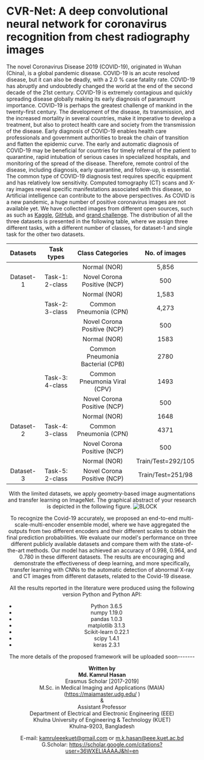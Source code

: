 # CVR-Net: A deep convolutional neural network for coronavirus recognition from chest radiography images

The novel Coronavirus Disease 2019 (COVID-19), originated in Wuhan (China), is a global pandemic disease. COVID-19 is an acute resolved disease, but it can also be deadly, with a 2.0 % case fatality rate. COVID-19 has abruptly and undoubtedly changed the world at the end of the second decade of the 21st century. COVID-19 is extremely contagious and quickly spreading disease globally making its early diagnosis of paramount importance. COVID-19 is perhaps the greatest challenge of mankind in the twenty-first century. The development of the disease, its transmission, and the increased mortality in several countries, make it imperative to develop a treatment, but also to protect health care and society from the transmission of the disease. Early diagnosis of COVID-19 enables health care professionals and government authorities to break the chain of transition and flatten the epidemic curve. The early and automatic diagnosis of COVID-19 may be beneficial for countries for timely referral of the patient to quarantine, rapid intubation of serious cases in specialized hospitals, and monitoring of the spread of the disease. Therefore, remote control of the disease, including diagnosis, early quarantine, and follow-up, is essential. The common type of COVID-19 diagnosis test requires specific equipment and has relatively low sensitivity. Computed tomography (CT) scans and X-ray images reveal specific manifestations associated with this disease, so Artificial intelligence can contribute to the above perspectives. As COVID is a new pandemic, a huge number of positive coronavirus images are not available yet. We have collected images from different open sources, such as such as [Kaggle](https://www.kaggle.com/paultimothymooney/chest-xray-pneumonia), [GitHub](https://github.com/ieee8023/covid-chestxray-dataset), and [grand challenge](https://covid-ct.grand-challenge.org/). The distribution of all the three datasets is presented in the following table, where we assign three different tasks, with a different number of classes, for dataset-1 and single task for the other two datasets.

<center>
    
|  Datasets |    Task types   |         Class Categories         |     No. of images    |
|:---------:|:---------------:|:--------------------------------:|:--------------------:|
|           |                 |           Normal (NOR)           |         5,856        |
| Dataset-1 | Task-1: 2-class |    Novel Corona Positive (NCP)   |          500         |
|           |                 |           Normal (NOR)           |         1,583        |
|           | Task-2: 3-class |      Common Pneumonia (CPN)      |         4,273        |
|           |                 |    Novel Corona Positive (NCP)   |          500         |
|           |                 |           Normal (NOR)           |         1583         |
|           |                 | Common Pneumonia Bacterial (CPB) |         2780         |
|           | Task-3: 4-class |   Common Pneumonia Viral (CPV)   |         1493         |
|           |                 |    Novel Corona Positive (NCP)   |          500         |
|           |                 |           Normal (NOR)           |         1648         |
| Dataset-2 | Task-4: 3-class |      Common Pneumonia (CPN)      |         4371         |
|           |                 |    Novel Corona Positive (NCP)   |          500         |
|           |                 |           Normal (NOR)           | Train/Test=292/105   |
| Dataset-3 | Task-5: 2-class |    Novel Corona Positive (NCP)   |   Train/Test=251/98  |

<center>


With the limited datasets, we apply geometry-based image augmentations and transfer learning on ImageNet. The graphical abstract of your research is depicted in the following figure. 
![BLOCK](https://user-images.githubusercontent.com/32570071/87485156-edaabc80-c659-11ea-82f2-4540258af049.png) 

To recognize the Covid-19 accurately, we proposed an end-to-end multi-scale-multi-encoder ensemble model, where we have aggregated the outputs from two different encoders and their different scales to obtain the final prediction probabilities. We evaluate our model's performance on three different publicly available datasets and compare them with the state-of-the-art methods. Our model has achieved an accuracy of 0.998, 0.964, and 0.780 in these different datasets. The results are encouraging and demonstrate the effectiveness of deep learning, and more specifically, transfer learning with CNNs to the automatic detection of abnormal X-ray and CT images from different datasets, related to the Covid-19 disease.



All the results reported in the literature were produced using the following version Python and Python API:

<ul>
    <li>Python 3.6.5</li>
    <li>numpy 1.19.0</li>
    <li>pandas 1.0.3</li>
    <li>matplotlib 3.1.3</li>
    <li>Scikit-learn 0.22.1</li>
    <li>scipy 1.4.1</li>
    <li>keras 2.3.1</li>
   
</ul>

The more details of the proposed framework will be uploaded soon-------


**Written by**<br>
**Md. Kamrul Hasan**  <br>
Erasmus Scholar [2017-2019] <br>
M.Sc. in Medical Imaging and Applications (MAIA)(https://maiamaster.udg.edu/ ) <br>
& <br>
Assistant Professor <br>
Department of Electrical and Electronic Engineering (EEE) <br>
Khulna University of Engineering & Technology (KUET) <br>
Khulna-9203, Bangladesh <br>


E-mail: kamruleeekuet@gmail.com or m.k.hasan@eee.kuet.ac.bd<br>
G.Scholar: https://scholar.google.com/citations?user=36WXELIAAAAJ&hl=en
